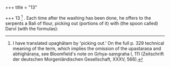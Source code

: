 +++
title = "13"

+++
13 [^5] . Each time after the washing has been done, he offers to the serpents a Bali of flour, picking out (portions of it) with (the spoon called) Darvī (with the formulas):


[^5]:  I have translated upaghātam by 'picking out.' On the full p. 329 technical meaning of the term, which implies the omission of the upastaraṇa and abhighāraṇa, see Bloomfield's note on Gṛhya-saṃgraha I, 111 (Zeitschrift der deutschen Morgenländischen Gesellschaft, XXXV, 568).

